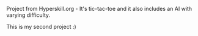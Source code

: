 Project from Hyperskill.org -
It's tic-tac-toe and it also includes an AI with varying difficulty.

This is my second project :)
